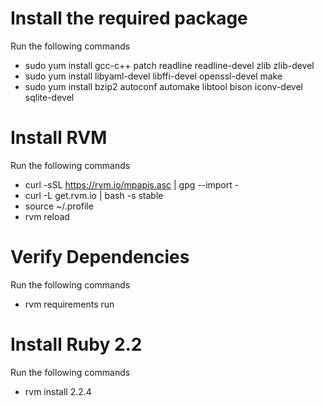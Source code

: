 
# Install the required package

Run the following commands

* sudo yum install gcc-c++ patch readline readline-devel zlib zlib-devel
* sudo yum install libyaml-devel libffi-devel openssl-devel make
* sudo yum install bzip2 autoconf automake libtool bison iconv-devel sqlite-devel

# Install RVM

Run the following commands

* curl -sSL https://rvm.io/mpapis.asc | gpg --import -
* curl -L get.rvm.io | bash -s stable
* source ~/.profile
* rvm reload

# Verify Dependencies

Run the following commands

* rvm requirements run

# Install Ruby 2.2

Run the following commands

* rvm install 2.2.4
